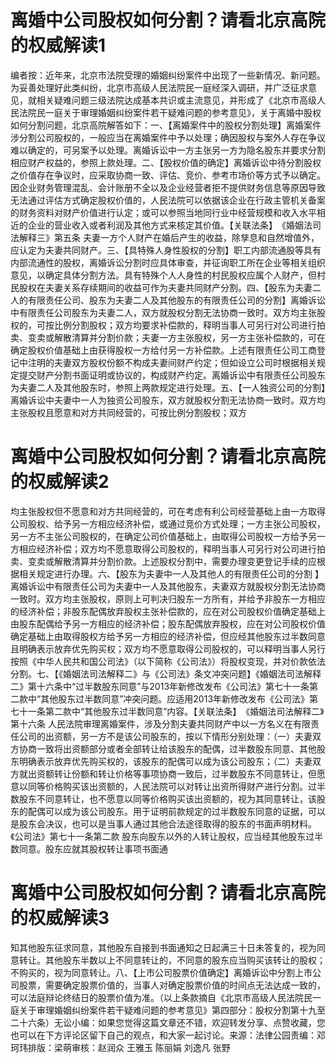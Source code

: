 # 离婚中公司股权如何分割？请看北京高院的权威解读1

编者按：近年来，北京市法院受理的婚姻纠纷案件中出现了一些新情况、新问题。为妥善处理好此类纠纷，北京市高级人民法院民一庭经深入调研，并广泛征求意见，就相关疑难问题三级法院达成基本共识或主流意见，并形成了《北京市高级人民法院民一庭关于审理婚姻纠纷案件若干疑难问题的参考意见》，关于离婚中股权如何分割问题，北京高院解答如下：一、【离婚案件中的股权分割处理】离婚案件涉分割公司股权的，一般应当在离婚案件中予以处理；确因股权与案外人存在争议难以确定的，可另案予以处理。离婚诉讼中一方主张另一方为隐名股东并要求分割相应财产权益的，参照上款处理。二、【股权价值的确定】离婚诉讼中待分割股权之价值存在争议时，应采取协商一致、评估、竞价、参考市场价等方式予以确定。因企业财务管理混乱、会计账册不全以及企业经营者拒不提供财务信息等原因导致无法通过评估方式确定股权价值的，人民法院可以依据该企业在行政主管机关备案的财务资料对财产价值进行认定；或可以参照当地同行业中经营规模和收入水平相近的企业的营业收入或者利润及其他方式来核定其价值。【关联法条】　《婚姻法司法解释三》第五条 夫妻一方个人财产在婚后产生的收益，除孳息和自然增值外，应认定为夫妻共同财产。三、【具特殊人身性股权的分割】职工内部流通股等具有内部流通性的股权，离婚诉讼分割时应具体审查，并征询职工所在企业等相关组织意见，以确定具体分割方法。具有特殊个人人身性的村民股权应属个人财产，但村民股权在夫妻关系存续期间的收益可作为夫妻共同财产分割。四、【股东为夫妻二人的有限责任公司、股东为夫妻二人及其他股东的有限责任公司的分割】离婚诉讼中有限责任公司股东为夫妻二人，双方就股权分割无法协商一致时。双方均主张股权的，可按比例分割股权；双方均要求补偿款的，释明当事人可另行对公司进行拍卖、变卖或解散清算并分割价款；夫妻一方主张股权，另一方主张补偿款的，可在确定股权价值基础上由获得股权一方给付另一方补偿款。上述有限责任公司工商登记中注明的夫妻双方股权份额不构成夫妻间财产约定；但如设立公司时根据相关规定提交财产分割书面证明或协议的，构成财产约定。离婚诉讼中有限责任公司股东为夫妻二人及其他股东时，参照上两款规定进行处理。五、【一人独资公司的分割】离婚诉讼中夫妻中一人为独资公司股东，双方就股权分割无法协商一致时。双方均主张股权且愿意和对方共同经营的，可按比例分割股权；双方

# 离婚中公司股权如何分割？请看北京高院的权威解读2

均主张股权但不愿意和对方共同经营的，可在考虑有利公司经营基础上由一方取得公司股权、给予另一方相应经济补偿，或通过竞价方式处理；一方主张公司股权，另一方不主张公司股权的，在确定公司价值基础上，由取得公司股权一方给予另一方相应经济补偿；双方均不愿意取得公司股权的，释明当事人可另行对公司进行拍卖、变卖或解散清算并分割价款。上述股权分割中，需要办理变更登记手续的应根据相关规定进行办理。六、【股东为夫妻中一人及其他人的有限责任公司的分割 】离婚诉讼中有限责任公司为夫妻中一人及其他股东，夫妻双方就股权分割无法协商一致时。双方均主张股权，原则上可判决归股东一方所有，并给予非股东一方相应的经济补偿；非股东配偶放弃股权主张补偿款的，应在对公司股权价值确定基础上由股东配偶给予另一方相应的经济补偿；股东配偶放弃股权，应在对公司股权价值确定基础上由取得股权方给予另一方相应的经济补偿，但应经其他股东过半数同意且明确表示放弃优先购买权；双方均不愿意取得公司股权的，可以释明当事人另行按照《中华人民共和国公司法》（以下简称《公司法》）将股权变现，并对价款依法分割。七、【《婚姻法司法解释二》与《公司法》条文冲突问题】《婚姻法司法解释二》第十六条中“过半数股东同意”与2013年新修改发布《公司法》第七十一条第二款中“其他股东过半数同意”冲突问题。应适用2013年新修改发布《公司法》第七十一条第二款中“其他股东过半数同意”内容。【关联法条】　《婚姻法司法解释二》第十六条 人民法院审理离婚案件，涉及分割夫妻共同财产中以一方名义在有限责任公司的出资额，另一方不是该公司股东的，按以下情形分别处理：（一）夫妻双方协商一致将出资额部分或者全部转让给该股东的配偶，过半数股东同意、其他股东明确表示放弃优先购买权的，该股东的配偶可以成为该公司股东；（二）夫妻双方就出资额转让份额和转让价格等事项协商一致后，过半数股东不同意转让，但愿意以同等价格购买该出资额的，人民法院可以对转让出资所得财产进行分割。过半数股东不同意转让，也不愿意以同等价格购买该出资额的，视为其同意转让，该股东的配偶可以成为该公司股东。用于证明前款规定的过半数股东同意的证据，可以是股东会决议，也可以是当事人通过其他合法途径取得的股东的书面声明材料。《公司法》第七十一条第二款 股东向股东以外的人转让股权，应当经其他股东过半数同意。股东应就其股权转让事项书面通

# 离婚中公司股权如何分割？请看北京高院的权威解读3

知其他股东征求同意，其他股东自接到书面通知之日起满三十日未答复的，视为同意转让。其他股东半数以上不同意转让的，不同意的股东应当购买该转让的股权；不购买的，视为同意转让。八、【上市公司股票价值确定】离婚诉讼中分割上市公司股票，需要确定股票价值的，当事人对确定股票价值的时间点无法达成一致的，可以法庭辩论终结日的股票价值为准。（以上条款摘自《北京市高级人民法院民一庭关于审理婚姻纠纷案件若干疑难问题的参考意见》第四部分：股权分割第十九至二十六条）无讼小编：如果您觉得这篇文章还不错，欢迎转发分享、点赞收藏，您也可以在下方评论区留下自己的观点，和大家一起讨论。来源：法律公园责编：邓珂玮排版：梁萌审核：赵润众 王雅玉 陈丽娟 刘逸凡 张野

